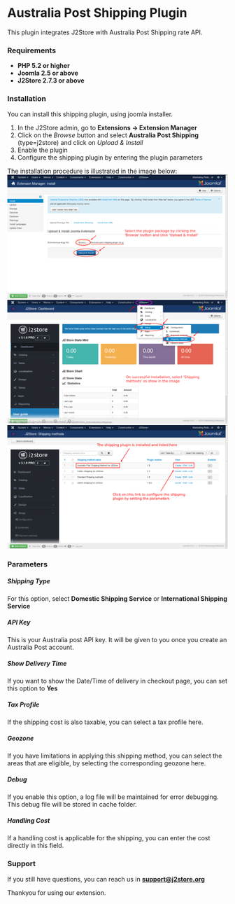 # Australia Post Shipping Plugin

This plugin integrates J2Store with Australia Post Shipping rate API.

### Requirements
* **PHP 5.2 or higher**
* **Joomla 2.5 or above**
* **J2Store 2.7.3 or above**

### Installation
You can install this shipping plugin, using joomla installer.

1. In the J2Store admin, go to **Extensions -> Extension Manager**
2. Click on the *Browse* button and select **Australia Post Shipping** (type=j2store) and click on *Upload & Install*
3. Enable the plugin
4. Configure the shipping plugin by entering the plugin parameters

The installation procedure is illustrated in the image below:
![](aus-ship-plg-install.png)
![](aus-ship-doc-1.png)
![](aus-post-ship-method-list.png)


### Parameters

##### Shipping Type
For this option, select **Domestic Shipping Service** or **International Shipping Service**

##### API Key
This is your Australia post API key. It will be given to you once you create an Australia Post account.

##### Show Delivery Time
If you want to show the Date/Time of delivery in checkout page, you can set this option to **Yes**

##### Tax Profile
If the shipping cost is also taxable, you can select a tax profile here.

##### Geozone
If you have limitations in applying this shipping method, you can select the areas that are eligible, by selecting the corresponding geozone here. 

##### Debug
If you enable this option, a log file will be maintained for error debugging. This debug file will be stored in cache folder. 

##### Handling Cost
If a handling cost is applicable for the shipping, you can enter the cost directly in this field. 

### Support
If you still have questions, you can reach us in **support@j2store.org**

Thankyou for using our extension.

